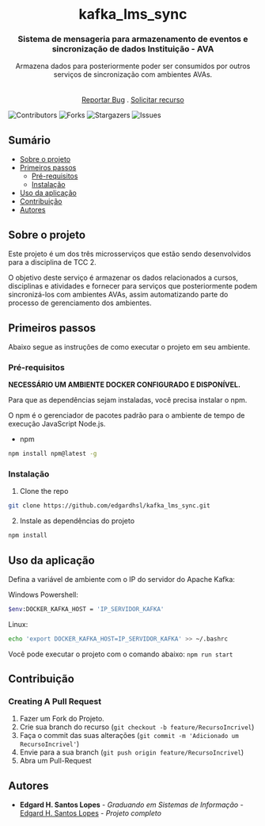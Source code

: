 <br/>
<p align="center">
  <h1 align="center">kafka_lms_sync</h1>

  <h3 align="center">Sistema de mensageria para armazenamento de eventos e sincronização de dados Instituição - AVA</h3>

  <p align="center">
    Armazena dados para posteriormente poder ser consumidos por outros serviços de sincronização com ambientes AVAs.
    <br/>
    <br/>
    <br/>
    <a href="https://github.com/edgardhsl/api-simulacao-instituicao/issues">Reportar Bug</a>
    .
    <a href="https://github.com/edgardhsl/api-simulacao-instituicao/issues">Solicitar recurso</a>
  </p>
</p>

![Contributors](https://img.shields.io/github/contributors/edgardhsl/api-simulacao-instituicao?color=dark-green) ![Forks](https://img.shields.io/github/forks/edgardhsl/api-simulacao-instituicao?style=social) ![Stargazers](https://img.shields.io/github/stars/edgardhsl/api-simulacao-instituicao?style=social) ![Issues](https://img.shields.io/github/issues/edgardhsl/api-simulacao-instituicao) 

## Sumário

* [Sobre o projeto](#sobre-o-projeto)
* [Primeiros passos](#primeiros-passos)
  * [Pré-requisitos](#pré-requisitos)
  * [Instalação](#instalação)
* [Uso da aplicação](#uso-da-aplicação)
* [Contribuição](#contribuição)
* [Autores](#autores)

## Sobre o projeto

Este projeto é um dos três microsserviços que estão sendo desenvolvidos para a disciplina de TCC 2. 

O objetivo deste serviço é armazenar os dados relacionados a cursos, disciplinas e atividades e fornecer para serviços que posteriormente podem sincronizá-los com ambientes AVAs, assim automatizando parte do processo de gerenciamento dos ambientes.

## Primeiros passos

Abaixo segue as instruções de como executar o projeto em seu ambiente.

### Pré-requisitos

**NECESSÁRIO UM AMBIENTE DOCKER CONFIGURADO E DISPONÍVEL.**

Para que as dependências sejam instaladas, você precisa instalar o npm.

O npm é o gerenciador de pacotes padrão para o ambiente de tempo de execução JavaScript Node.js.

* npm

```sh
npm install npm@latest -g
```

### Instalação

1. Clone the repo

```sh
git clone https://github.com/edgardhsl/kafka_lms_sync.git
```

2. Instale as dependências do projeto

```sh
npm install
```

## Uso da aplicação

Defina a variável de ambiente com o IP do servidor do Apache Kafka:

Windows Powershell: 
```sh
$env:DOCKER_KAFKA_HOST = 'IP_SERVIDOR_KAFKA'
```

Linux: 
```sh
echo 'export DOCKER_KAFKA_HOST=IP_SERVIDOR_KAFKA' >> ~/.bashrc 
```

Você pode executar o projeto com o comando abaixo:
`npm run start`

## Contribuição



### Creating A Pull Request

1. Fazer um Fork do Projeto.
2. Crie sua branch do recurso (`git checkout -b feature/RecursoIncrivel`)
3. Faça o commit das suas alterações (`git commit -m 'Adicionado um RecursoIncrivel'`)
4. Envie para a sua branch (`git push origin feature/RecursoIncrivel`)
5. Abra um Pull-Request

## Autores

* **Edgard H. Santos Lopes** - *Graduando em Sistemas de Informação* - [Edgard H. Santos Lopes](https://github.com/edgardhsl) - *Projeto completo*
